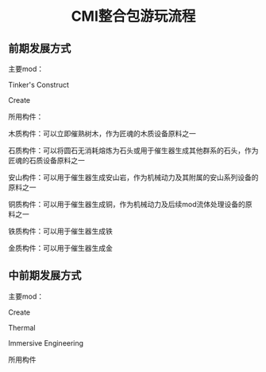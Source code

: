 <div align="center">

# CMI整合包游玩流程 #

</div>

## 前期发展方式 ##

主要mod：

Tinker's Construct

Create

所用构件：

木质构件：可以立即催熟树木，作为匠魂的木质设备原料之一

石质构件：可以将圆石无消耗熔炼为石头或用于催生器生成其他群系的石头，作为匠魂的石质设备原料之一

安山构件：可以用于催生器生成安山岩，作为机械动力及其附属的安山系列设备的原料之一

铜质构件：可以用于催生器生成铜，作为机械动力及后续mod流体处理设备的原料之一

铁质构件：可以用于催生器生成铁

金质构件：可以用于催生器生成金

## 中前期发展方式 ##

主要mod：

Create

Thermal

Immersive Engineering

所用构件

